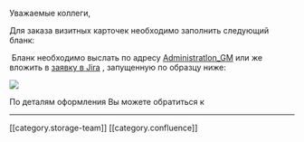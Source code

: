 Уважаемые коллеги, 

Для заказа визитных карточек необходимо заполнить следующий бланк: 

 Бланк необходимо выслать по адресу [Administratlon_GM](mailto:Administration_GM@bcsgm.com) или же вложить в [заявку в Jira](http://jira/secure/CreateIssue.jspa?pid=16200&issuetype=3) , запущенную по образцу ниже:

![](images/storage/image2021-2-15_13-22-48.png)

По деталям оформления Вы можете обратиться к  









*****

[[category.storage-team]] 
[[category.confluence]] 
